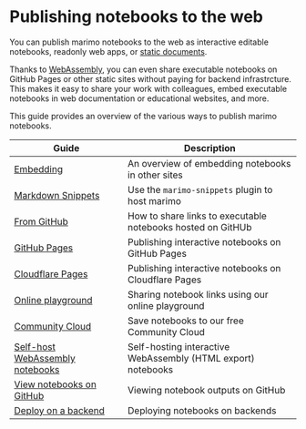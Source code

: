 # Publishing notebooks to the web

You can publish marimo notebooks to the web as interactive editable notebooks,
readonly web apps, or [static documents](../exporting.md).

Thanks to [WebAssembly](../wasm.md), you can even share executable
notebooks on GitHub Pages or other static sites without paying for backend
infrastrcture. This makes it easy to share your work with colleagues, embed
executable notebooks in web documentation or educational websites, and more.

This guide provides an overview of the various ways to publish marimo notebooks.

| Guide                                                 | Description                                                  |
| ----------------------------------------------------- | ------------------------------------------------------------ |
| [Embedding](embedding.md)                             | An overview of embedding notebooks in other sites            |
| [Markdown Snippets](marimo-snippets.md)               | Use the `marimo-snippets` plugin to host marimo              |
| [From GitHub](from_github.md)                         | How to share links to executable notebooks hosted on GitHUb  |
| [GitHub Pages](github_pages.md)                       | Publishing interactive notebooks on GitHub Pages             |
| [Cloudflare Pages](cloudflare_pages.md)               | Publishing interactive notebooks on Cloudflare Pages         |
| [Online playground](playground.md)                    | Sharing notebook links using our online playground           |
| [Community Cloud](community_cloud/index.md)           | Save notebooks to our free Community Cloud                   |
| [Self-host WebAssembly notebooks](self_host_wasm.md)  | Self-hosting interactive WebAssembly (HTML export) notebooks |
| [View notebooks on GitHub](view_outputs_on_github.md) | Viewing notebook outputs on GitHub                           |
| [Deploy on a backend](deploy.md)                      | Deploying notebooks on backends                              |

